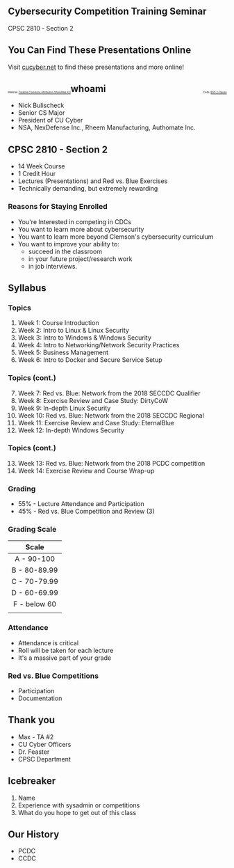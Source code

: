 ## Cybersecurity Competition Training Seminar

CPSC 2810 - Section 2


## You Can Find These Presentations Online

Visit [cucyber.net](https://cucyber.net/) to find these presentations and more online!

<span style="padding-top: 6em; font-size: 0.4em; float: left;">Material: <a href="https://tldrlegal.com/license/creative-commons-attribution-sharealike-4.0-international-(cc-by-sa-4.0)">Creative Commons Attribution-ShareAlike 4.0</a></span><span style="padding-top: 6em; font-size: 0.4em; float: right;">Code: <a href="https://tldrlegal.com/license/bsd-2-clause-license-(freebsd)">BSD 2-Clause</a></span>



## whoami

* Nick Bulischeck
* Senior CS Major
* President of CU Cyber
* NSA, NexDefense Inc., Rheem Manufacturing, Authomate Inc.



## CPSC 2810 - Section 2

* 14 Week Course
* 1 Credit Hour
* Lectures (Presentations) and Red vs. Blue Exercises
* Technically demanding, but extremely rewarding


### Reasons for Staying Enrolled

* You're Interested in competing in CDCs
* You want to learn more about cybersecurity
* You want to learn more beyond Clemson's cybersecurity curriculum
* You want to improve your ability to:
	- succeed in the classroom
	- in your future project/research work
	- in job interviews.



## Syllabus


### Topics

1. Week 1: Course Introduction
2. Week 2: Intro to Linux & Linux Security
3. Week 3: Intro to Windows & Windows Security
4. Week 4: Intro to Networking/Network Security Practices
5. Week 5: Business Management
6. Week 6: Intro to Docker and Secure Service Setup


### Topics (cont.)

7. Week 7: Red vs. Blue: Network from the 2018 SECCDC Qualifier
8. Week 8: Exercise Review and Case Study: DirtyCoW
9. Week 9: In-depth Linux Security
10. Week 10: Red vs. Blue: Network from the 2018 SECCDC Regional
11. Week 11: Exercise Review and Case Study: EternalBlue
12. Week 12: In-depth Windows Security


### Topics (cont.)

13. Week 13: Red vs. Blue: Network from the 2018 PCDC competition
14. Week 14: Exercise Review and Course Wrap-up


### Grading

* 55% - Lecture Attendance and Participation
* 45% - Red vs. Blue Competition and Review (3)


### Grading Scale

| Scale |
|:-----:|
| A - 90-100 |
| B - 80-89.99 |
| C - 70-79.99 |
| D - 60-69.99 |
| F - below 60 |
||


### Attendance

* Attendance is critical
* Roll will be taken for each lecture
* It's a massive part of your grade


### Red vs. Blue Competitions

* Participation
* Documentation



## Thank you

* Max - TA #2
* CU Cyber Officers
* Dr. Feaster
* CPSC Department


## Icebreaker

1. Name
2. Experience with sysadmin or competitions
3. What do you hope to get out of this class


## Our History

* PCDC
* CCDC
